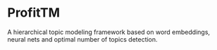 # ProfitTM
A hierarchical topic modeling framework based on word embeddings, neural nets and optimal number of topics detection. 
